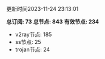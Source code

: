 更新时间2023-11-24 23:13:01

**总订阅: 73**
**总节点: 843**
**有效节点: 234**
- v2ray节点: 185
- ss节点: 25
- trojan节点: 24
